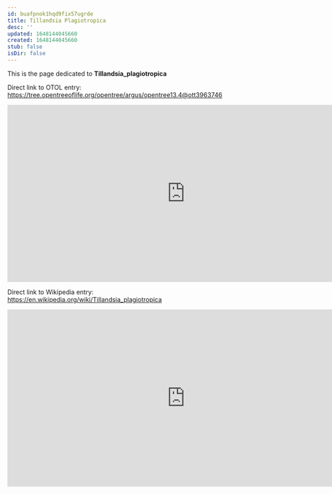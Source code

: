 ```yaml
---
id: buafpnok1hqd9fix57ugrde
title: Tillandsia Plagiotropica
desc: ''
updated: 1648144045660
created: 1648144045660
stub: false
isDir: false
---
```

This is the page dedicated to **Tillandsia_plagiotropica**


Direct link to OTOL entry: https://tree.opentreeoflife.org/opentree/argus/opentree13.4@ott3963746



<html>
    <body>
    <iframe src="https://tree.opentreeoflife.org/opentree/argus/opentree13.4@ott3963746"
    width="800" height="400" frameborder="0" allowfullscreen> </iframe>
    </body>
</html>
    


Direct link to Wikipedia entry: https://en.wikipedia.org/wiki/Tillandsia_plagiotropica



<html>
    <body>
    <iframe src="https://en.wikipedia.org/wiki/Tillandsia_plagiotropica"
    width="800" height="400" frameborder="0" allowfullscreen> </iframe>
    </body>
</html>
    
